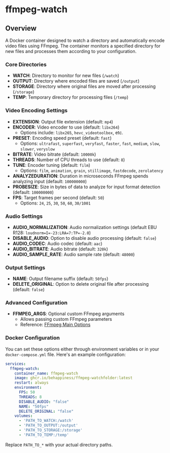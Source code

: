 # ffmpeg-watch

## Overview

A Docker container designed to watch a directory and automatically encode video files using FFmpeg. The container monitors a specified directory for new files and processes them according to your configuration.

### Core Directories

- **WATCH**: Directory to monitor for new files (`/watch`)
- **OUTPUT**: Directory where encoded files are saved (`/output`)
- **STORAGE**: Directory where original files are moved after processing (`/storage`)
- **TEMP**: Temporary directory for processing files (`/temp`)

### Video Encoding Settings

- **EXTENSION**: Output file extension (default: `mp4`)
- **ENCODER**: Video encoder to use (default: `libx264`)
  - Options include: `libx265`, `hevc_videotoolbox`, etc.
- **PRESET**: Encoding speed preset (default: `fast`)
  - Options: `ultrafast`, `superfast`, `veryfast`, `faster`, `fast`, `medium`, `slow`, `slower`, `veryslow`
- **BITRATE**: Video bitrate (default: `10000k`)
- **THREADS**: Number of CPU threads to use (default: `8`)
- **TUNE**: Encoder tuning (default: `film`)
  - Options: `film`, `animation`, `grain`, `stillimage`, `fastdecode`, `zerolatency`
- **ANALYZEDURATION**: Duration in microseconds FFmpeg spends analyzing input (default: `100000000`)
- **PROBESIZE**: Size in bytes of data to analyze for input format detection (default: `100000000`)
- **FPS**: Target frames per second (default: `50`)
  - Options: `24`, `25`, `30`, `50`, `60`, `30/1001`

### Audio Settings

- **AUDIO_NORMALIZATION**: Audio normalization settings (default EBU R128: `loudnorm=I=-23:LRA=7:TP=-2.0`)
- **DISABLE_AUDIO**: Option to disable audio processing (default: `false`)
- **AUDIO_CODEC**: Audio codec (default: `aac`)
- **AUDIO_BITRATE**: Audio bitrate (default: `320k`)
- **AUDIO_SAMPLE_RATE**: Audio sample rate (default: `48000`)

### Output Settings

- **NAME**: Output filename suffix (default: `50fps`)
- **DELETE_ORIGINAL**: Option to delete original file after processing (default: `false`)

### Advanced Configuration

- **FFMPEG_ARGS**: Optional custom FFmpeg arguments
  - Allows passing custom FFmpeg parameters
  - Reference: [FFmpeg Main Options](https://ffmpeg.org/ffmpeg.html#Main-options)

### Docker Configuration

You can set these options either through environment variables or in your `docker-compose.yml` file. Here's an example configuration:

```yaml
services:
  ffmpeg-watch:
    container_name: ffmpeg-watch
    image: ghcr.io/behappiness/ffmpeg-watchfolder:latest
    restart: always
    environment:
      FPS: 50
      THREADS: 8
      DISABLE_AUDIO: "false"
      NAME: "50fps"
      DELETE_ORIGINAL: "false"
    volumes:
      - 'PATH_TO_WATCH:/watch'
      - 'PATH_TO_OUTPUT:/output'
      - 'PATH_TO_STORAGE:/storage'
      - 'PATH_TO_TEMP:/temp'
```

Replace `PATH_TO_*` with your actual directory paths.
